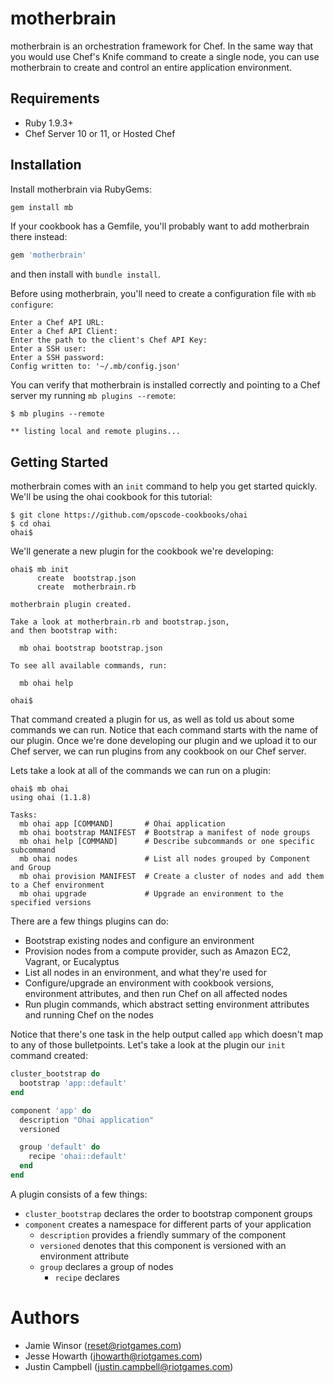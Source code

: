 # motherbrain

motherbrain is an orchestration framework for Chef. In the same way that you
would use Chef's Knife command to create a single node, you can use
motherbrain to create and control an entire application environment.

## Requirements

* Ruby 1.9.3+
* Chef Server 10 or 11, or Hosted Chef

## Installation

Install motherbrain via RubyGems:

```sh
gem install mb
```

If your cookbook has a Gemfile, you'll probably want to add motherbrain there
instead:

```ruby
gem 'motherbrain'
```

and then install with `bundle install`.

Before using motherbrain, you'll need to create a configuration file with `mb
configure`:

```
Enter a Chef API URL:
Enter a Chef API Client:
Enter the path to the client's Chef API Key:
Enter a SSH user:
Enter a SSH password:
Config written to: '~/.mb/config.json'
```

You can verify that motherbrain is installed correctly and pointing to a Chef
server my running `mb plugins --remote`:

```
$ mb plugins --remote

** listing local and remote plugins...

```

## Getting Started

motherbrain comes with an `init` command to help you get started quickly. We'll
be using the ohai cookbook for this tutorial:

```
$ git clone https://github.com/opscode-cookbooks/ohai
$ cd ohai
ohai$
```

We'll generate a new plugin for the cookbook we're developing:

```
ohai$ mb init
      create  bootstrap.json
      create  motherbrain.rb

motherbrain plugin created.

Take a look at motherbrain.rb and bootstrap.json,
and then bootstrap with:

  mb ohai bootstrap bootstrap.json

To see all available commands, run:

  mb ohai help

ohai$
```

That command created a plugin for us, as well as told us about some commands we
can run. Notice that each command starts with the name of our plugin. Once
we're done developing our plugin and we upload it to our Chef server, we can
run plugins from any cookbook on our Chef server.

Lets take a look at all of the commands we can run on a plugin:

```
ohai$ mb ohai
using ohai (1.1.8)

Tasks:
  mb ohai app [COMMAND]       # Ohai application
  mb ohai bootstrap MANIFEST  # Bootstrap a manifest of node groups
  mb ohai help [COMMAND]      # Describe subcommands or one specific subcommand
  mb ohai nodes               # List all nodes grouped by Component and Group
  mb ohai provision MANIFEST  # Create a cluster of nodes and add them to a Chef environment
  mb ohai upgrade             # Upgrade an environment to the specified versions
```

There are a few things plugins can do:

* Bootstrap existing nodes and configure an environment
* Provision nodes from a compute provider, such as Amazon EC2, Vagrant, or
  Eucalyptus
* List all nodes in an environment, and what they're used for
* Configure/upgrade an environment with cookbook versions, environment
  attributes, and then run Chef on all affected nodes
* Run plugin commands, which abstract setting environment attributes and
  running Chef on the nodes

Notice that there's one task in the help output called `app` which doesn't map
to any of those bulletpoints. Let's take a look at the plugin our `init`
command created:

```rb
cluster_bootstrap do
  bootstrap 'app::default'
end

component 'app' do
  description "Ohai application"
  versioned

  group 'default' do
    recipe 'ohai::default'
  end
end
```

A plugin consists of a few things:

* `cluster_bootstrap` declares the order to bootstrap component groups
* `component` creates a namespace for different parts of your application
  * `description` provides a friendly summary of the component
  * `versioned` denotes that this component is versioned with an environment
    attribute
  * `group` declares a group of nodes
    * `recipe` declares 

# Authors

* Jamie Winsor (<reset@riotgames.com>)
* Jesse Howarth (<jhowarth@riotgames.com>)
* Justin Campbell (<justin.campbell@riotgames.com>)
